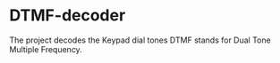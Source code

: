 # DTMF-decoder
The project decodes the Keypad dial tones
DTMF stands for Dual Tone Multiple Frequency.
